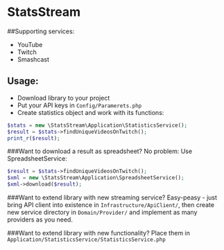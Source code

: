 # StatsStream


##Supporting services: 
  * YouTube
  * Twitch
  * Smashcast
  

## Usage:

* Download library to your project
* Put your API keys in `Config/Paramerets.php`
* Create statistics object and work with its functions:

```php
$stats = new \StatsStream\Application\StatisticsService();
$result = $stats->findUniqueVideosOnTwitch();
print_r($result);
```

###Want to download a result as spreadsheet?
No problem: Use SpreadsheetService:

```php
$result = $stats->findUniqueVideosOnTwitch();
$xml = new \StatsStream\Application\SpreadsheetService();
$xml->download($result);
```

###Want to extend library with new streaming service? 
Easy-peasy - just bring API client into existence in `Infrastructure/ApiClient/`, then create new service directory in `Domain/Provider/` and implement as many providers as you need.

###Want to extend library with new functionality?
Place them in `Application/StatisticsService/StatisticsService.php`
